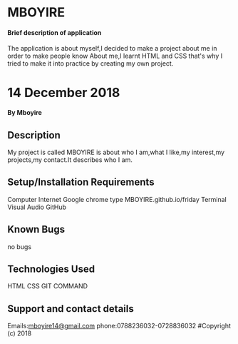 # MBOYIRE
#### Brief description of application
The application is about myself,I decided to make a project about me in order to make people know About me,I learnt HTML and CSS that's why I tried to make it into practice by creating my own project.
# 14 December 2018
#### By **Mboyire**

## Description
My project  is called MBOYIRE is about who I am,what I like,my interest,my projects,my contact.It describes who I am.
## Setup/Installation Requirements
Computer
Internet
Google chrome type MBOYIRE.github.io/friday
Terminal
Visual Audio
GitHub
## Known Bugs
no bugs 
## Technologies Used
HTML
CSS
GIT COMMAND
## Support and contact details
Emails:mboyire14@gmail.com
phone:0788236032-0728836032
#Copyright (c) 2018 

  